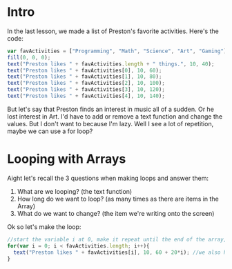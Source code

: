 # Intro
In the last lesson, we made a list of Preston's favorite activities. Here's the code:
```js
var favActivities = ["Programming", "Math", "Science", "Art", "Gaming"];
fill(0, 0, 0);
text("Preston likes " + favActivities.length + " things.", 10, 40);
text("Preston likes " + favActivities[0], 10, 60);
text("Preston likes " + favActivities[1], 10, 80);
text("Preston likes " + favActivities[2], 10, 100);
text("Preston likes " + favActivities[3], 10, 120);
text("Preston likes " + favActivities[4], 10, 140);
```
But let's say that Preston finds an interest in music all of a sudden. Or he lost interest in Art. I'd have to add or remove a text function and change the values. But I don't want to because I'm lazy. Well I see a lot of repetition, maybe we can use a for loop?

# Looping with Arrays
Aight let's recall the 3 questions when making loops and answer them:
1. What are we looping? (the text function)
2. How long do we want to loop? (as many times as there are items in the Array)
3. What do we want to change? (the item we're writing onto the screen)

Ok so let's make the loop:
```js
//start the variable i at 0, make it repeat until the end of the array, and count up every time.
for(var i = 0; i < favActivities.length; i++){
  text("Preston likes " + favActivities[i], 10, 60 + 20*i); //we also have to change the y value, which is what the "60 + 20*i" is all about.
}
```
